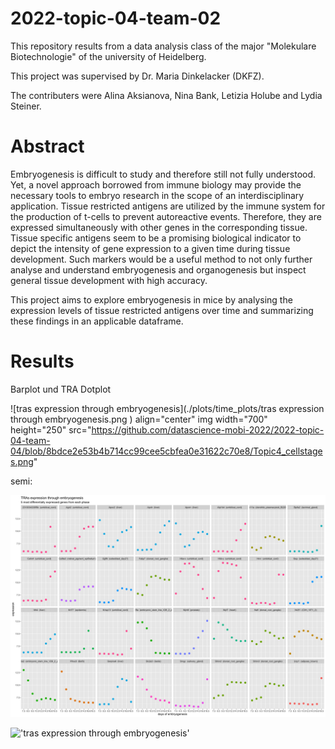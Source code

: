 # 2022-topic-04-team-02
This repository results from a data analysis class of the major "Molekulare Biotechnologie" of the university of Heidelberg.


This project was supervised by Dr. Maria Dinkelacker (DKFZ).

The contributers were Alina Aksianova, Nina Bank, Letizia Holube and Lydia Steiner.

# Abstract
Embryogenesis is difficult to study and therefore still not fully understood. Yet, a novel approach borrowed from immune biology may provide the necessary tools to embryo research in the scope of an interdisciplinary application.
Tissue restricted antigens are utilized by the immune system for the production of t-cells to prevent autoreactive events. Therefore, they are expressed simultaneously with other genes in the corresponding tissue. Tissue specific antigens seem to be a promising biological indicator to depict the intensity of gene expression to a given time during tissue development. 
Such markers would be a useful method to not only further analyse and understand embryogenesis and organogenesis but inspect general tissue development with high accuracy.

This project aims to explore embryogenesis in mice by analysing the expression levels of tissue restricted antigens over time and summarizing these findings in an applicable dataframe.

# Results
Barplot und TRA Dotplot

![tras expression through embryogenesis](./plots/time_plots/tras expression through embryogenesis.png )
align="center"
img width="700" height="250" src="https://github.com/datascience-mobi-2022/2022-topic-04-team-04/blob/8bdce2e53b4b714cc99cee5cbfea0e31622c70e8/Topic4_cellstages.png"



semi:

!['tras expression through embryogenesis'](https://github.com/datascience-mobi-2022/2022-topic-04-team-02/blob/master/plots/time_plots/tras%20expression%20through%20embryogenesis.png)

!['tras expression through embryogenesis'](/assets/plots/time_plots/tras%20expression%20through%20embryogenesis.png)

